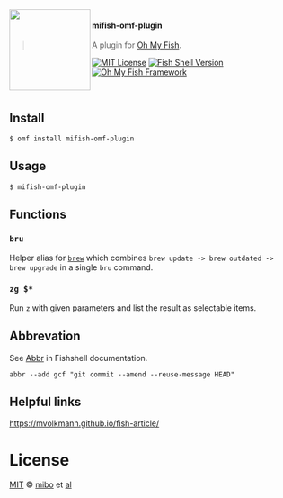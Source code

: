 <img src="https://cdn.rawgit.com/oh-my-fish/oh-my-fish/e4f1c2e0219a17e2c748b824004c8d0b38055c16/docs/logo.svg" align="left" width="144px" height="144px"/>

#### mifish-omf-plugin
> A plugin for [Oh My Fish][omf-link].

[![MIT License](https://img.shields.io/badge/license-MIT-007EC7.svg?style=flat-square)](/LICENSE)
[![Fish Shell Version](https://img.shields.io/badge/fish-v2.2.0-007EC7.svg?style=flat-square)](https://fishshell.com)
[![Oh My Fish Framework](https://img.shields.io/badge/Oh%20My%20Fish-Framework-007EC7.svg?style=flat-square)](https://www.github.com/oh-my-fish/oh-my-fish)

<br/>


## Install

```fish
$ omf install mifish-omf-plugin
```


## Usage

```fish
$ mifish-omf-plugin
```

## Functions

### `bru`
Helper alias for [`brew`](https://brew.sh) which combines `brew update -> brew outdated -> brew upgrade` in a single `bru` command.

### `zg $*`
Run `z` with given parameters and list the result as selectable items.

## Abbrevation
See [Abbr](https://fishshell.com/docs/current/commands.html#abbr) in Fishshell documentation.

```fish
abbr --add gcf "git commit --amend --reuse-message HEAD"
```

## Helpful links
https://mvolkmann.github.io/fish-article/

# License

[MIT][mit] © [mibo][author] et [al][contributors]


[mit]:            https://opensource.org/licenses/MIT
[author]:         https://github.com/{{USER}}
[contributors]:   https://github.com/{{USER}}/plugin-mifish-omf-plugin/graphs/contributors
[omf-link]:       https://www.github.com/oh-my-fish/oh-my-fish

[license-badge]:  https://img.shields.io/badge/license-MIT-007EC7.svg?style=flat-square
